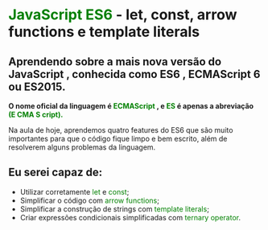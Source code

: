 # <span style="color:green">JavaScript ES6</span> - let, const, arrow functions e template literals
## Aprendendo sobre a mais nova versão do JavaScript , conhecida como ES6 , ECMAScript 6 ou ES2015.
**O nome oficial da linguagem é <span style="color:green">ECMAScript</span> , e <span style="color:green">ES</span> é apenas a abreviação <span style="color:green">(E CMA S cript).**
<br>

<p>Na aula de hoje, aprendemos quatro features do ES6 que são muito importantes para que o código fique limpo e bem escrito, além de resolverem alguns problemas da linguagem.</p>

## Eu serei capaz de:

* Utilizar corretamente <span style="color:green">let </span> e <span style="color:green">const</span>;
* Simplificar o código com <span style="color:green">arrow functions</span>;
* Simplificar a construção de strings com <span style="color:green">template literals</span>;
* Criar expressões condicionais simplificadas com <span style="color:green">ternary operator</span>.